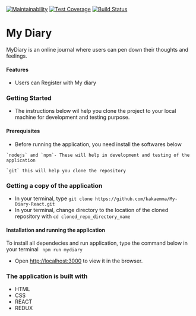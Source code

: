 [![Maintainability](https://api.codeclimate.com/v1/badges/ef8d67d8130427f1c0bd/maintainability)](https://codeclimate.com/github/kakaemma/My-Diary-React/maintainability) [![Test Coverage](https://api.codeclimate.com/v1/badges/ef8d67d8130427f1c0bd/test_coverage)](https://codeclimate.com/github/kakaemma/My-Diary-React/test_coverage) [![Build Status](https://travis-ci.org/kakaemma/My-Diary-React.svg?branch=develop)](https://travis-ci.org/kakaemma/My-Diary-React)

# My Diary
MyDiary is an online journal where users can pen down their thoughts and feelings.

#### Features
* Users can Register with My diary

### Getting Started
- The instructions below wil help you clone the project to your local machine for development and testing purpose.

#### Prerequisites
- Before running the application, you need install the softwares below<br>
```
`nodejs` and `npm`- These will help in development and testing of the application
```
```
`git` this will help you clone the repository
```

### Getting a copy of the application
- In your terminal, type ```git clone https://github.com/kakaemma/My-Diary-React.git ```
- In your terminal, change directory to the location of the cloned repository with ```cd cloned_repo_directory_name ```

#### Installation and running the application
To install all dependecies and run application, type the command below in your terminal
``` npm run mydiary```
- Open [http://localhost:3000](http://localhost:3000) to view it in the browser.

### The application is built with
- HTML
- CSS
- REACT
- REDUX

